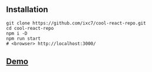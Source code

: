 ## Installation

```
git clone https://github.com/ixc7/cool-react-repo.git
cd cool-react-repo
npm i -D
npm run start
# <browser> http://localhost:3000/
```

## [Demo](https://react-repo.netlify.app/)
